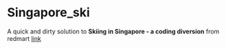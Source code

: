 # Singapore_ski
A quick and dirty solution to **Skiing in Singapore - a coding diversion** from redmart [link](http://geeks.redmart.com/2015/01/07/skiing-in-singapore-a-coding-diversion/)
